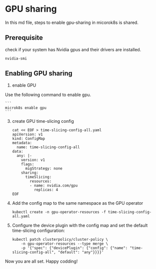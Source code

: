 # GPU sharing
In this md file, steps to enable gpu-sharing in micorok8s is shared.
## Prerequisite
check if your system has Nvidia gpus and their drivers are installed.
```
nvidia-smi
```
## Enabling GPU sharing
 1. enable GPU

   Use the following command to enable gpu.
   
  	```
  	microk8s enable gpu
  	```
 3. create GPU time-slicing config
	 
	```
	cat << EOF > time-slicing-config-all.yaml
	apiVersion: v1
	kind: ConfigMap
	metadata:
	  name: time-slicing-config-all
	data:
	  any: |-
	    version: v1
	    flags:
	      migStrategy: none
	    sharing:
	      timeSlicing:
	        resources:
	        - name: nvidia.com/gpu
	          replicas: 4
	EOF
	```
4. Add the config map to the same namespace as the GPU operator
	```
	kubectl create -n gpu-operator-resources -f time-slicing-config-all.yaml
	```	
5. Configure the device plugin with the config map and set the default time-slicing configuration:
	```
	kubectl patch clusterpolicy/cluster-policy \
	    -n gpu-operator-resources --type merge \
	    -p '{"spec": {"devicePlugin": {"config": {"name": "time-slicing-config-all", "default": "any"}}}}'
	```
Now you are all set.
Happy codding!
